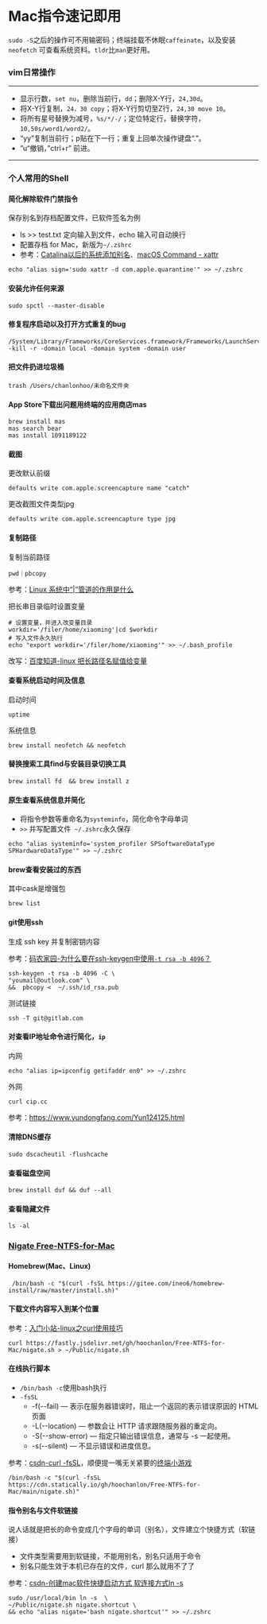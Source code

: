 # Mac指令速记即用

`sudo -S`之后的操作可不用输密码；终端挂载不休眠`caffeinate`，以及安装` neofetch` 可查看系统资料。`tldr`比`man`更好用。


### vim日常操作

---
* 显示行数，`set nu`，删除当前行，`dd`；删除X-Y行，`24,30d`。
* 将X-Y行复制，`24，30 copy`；将X-Y行剪切至Z行，`24,30 move 10`。
* 将所有星号替换为减号，`%s/*/-/`；定位特定行，替换字符，`10,50s/word1/word2/`。
* “yy”复制当前行；p贴在下一行；重复上回单次操作键盘“.”。
* ”u“撤销，”ctrl+r” 前进。
---

### 个人常用的Shell

#### 简化解除软件门禁指令

保存别名到存档配置文件，已软件签名为例

* ls >> test.txt 定向输入到文件，echo 输入可自动换行
* 配置存档 for Mac，新版为`~/.zshrc`
* 参考：[Catalina以后的系统添加别名](https://blog.csdn.net/weixin_26737625/article/details/108259518)、[macOS Command - xattr](https://blog.csdn.net/lovechris00/article/details/113060237)

```
echo "alias sign='sudo xattr -d com.apple.quarantine'" >> ~/.zshrc
```

#### 安装允许任何来源

```
sudo spctl --master-disable
```

#### 修复程序启动以及打开方式重复的bug

```
/System/Library/Frameworks/CoreServices.framework/Frameworks/LaunchServices.framework/Support/lsregister -kill -r -domain local -domain system -domain user
```

#### 把文件扔进垃圾桶

```
trash /Users/chanlonhoo/未命名文件夹
```

#### App Store下载出问题用终端的应用商店mas

```
brew install mas
mas search bear
mas install 1091189122
```

#### 截图

更改默认前缀

```
defaults write com.apple.screencapture name "catch"
```

更改截图文件类型jpg

```
defaults write com.apple.screencapture type jpg
```

#### 复制路径

复制当前路径

```
pwd｜pbcopy

```
参考：[Linux 系统中“|”管道的作用是什么](https://zhidao.baidu.com/question/548984916.html)

把长串目录临时设置变量

```
# 设置变量，并进入改变量目录
workdir='/filer/home/xiaoming'|cd $workdir
# 写入文件永久执行
echo "export workdir='/filer/home/xiaoming'" >> ~/.bash_profile
```
改写：[百度知道-linux 把长路径名赋值给变量](https://zhidao.baidu.com/question/2206329112263835988.html)

#### 查看系统启动时间及信息

启动时间

```
uptime
```

系统信息

```
brew install neofetch && neofetch
```

#### 替换搜索工具find与安装目录切换工具

```
brew install fd  && brew install z
```

#### 原生查看系统信息并简化

* 将指令参数等重命名为`systeminfo`，简化命令字母单词
* `>>` 并写配置文件` ~/.zshrc`永久保存

```
echo "alias systeminfo='system_profiler SPSoftwareDataType SPHardwareDataType'" >> ~/.zshrc
```

#### brew查看安装过的东西

其中cask是增强包

```
brew list
```

#### git使用ssh

生成 ssh key 并复制密钥内容

参考：[码农家园-为什么要在ssh-keygen中使用`-t rsa -b 4096`？](https://www.codenong.com/51834225/)

```
ssh-keygen -t rsa -b 4096 -C \
"youmail@outlook.com" \
&&  pbcopy <  ~/.ssh/id_rsa.pub

```

测试链接

```
ssh -T git@gitlab.com
```

#### 对查看IP地址命令进行简化，`ip`

内网

```
echo "alias ip=ipconfig getifaddr en0" >> ~/.zshrc
```

外网

```
curl cip.cc
```

参考：https://www.yundongfang.com/Yun124125.html


####  清除DNS缓存

```
sudo dscacheutil -flushcache
```

#### 查看磁盘空间

```
brew install duf && duf --all
```

#### 查看隐藏文件

```
ls -al
```

### [Nigate Free-NTFS-for-Mac](https://github.com/hoochanlon/Free-NTFS-for-Mac)

#### Homebrew(Mac、Linux)

```
 /bin/bash -c "$(curl -fsSL https://gitee.com/ineo6/homebrew-install/raw/master/install.sh)"
```

#### 下载文件内容写入到某个位置

参考：[入门小站-linux之curl使用技巧](https://baijiahao.baidu.com/s?id=1714333474878440110)

```
curl https://fastly.jsdelivr.net/gh/hoochanlon/Free-NTFS-for-Mac/nigate.sh > ~/Public/nigate.sh
```
#### 在线执行脚本

* `/bin/bash -c`使用bash执行
* `-fsSL`
  * -f(--fail) — 表示在服务器错误时，阻止一个返回的表示错误原因的 HTML 页面
  * -L(--location) — 参数会让 HTTP 请求跟随服务器的重定向。
  * -S(--show-error) — 指定只输出错误信息，通常与 -s 一起使用。
  * -s(--silent) — 不显示错误和进度信息。

参考：[csdn-curl -fsSL](https://blog.csdn.net/weixin_46267040/article/details/125370144)，顺便提一嘴无关紧要的[终端小游戏](http://www.nndssk.com/xtwt/1479093c5Wg3.html)

```
/bin/bash -c "$(curl -fsSL https://cdn.statically.io/gh/hoochanlon/Free-NTFS-for-Mac/main/nigate.sh)"
```

#### 指令别名与文件软链接

说人话就是把长的命令变成几个字母的单词（别名），文件建立个快捷方式（软链接）

* 文件类型需要用到软链接，不能用别名，别名只适用于命令
* 别名只能生效于本机已存在的文件，curl 那么就用不了了

参考：[csdn-创建mac软件快捷启动方式 软连接方式ln -s](https://blog.csdn.net/guokaigdg/article/details/89457317) 

```
sudo /usr/local/bin ln -s  \
~/Public/nigate.sh nigate.shortcut \
&& echo "alias nigate='bash nigate.shortcut'" >> ~/.zshrc
```
